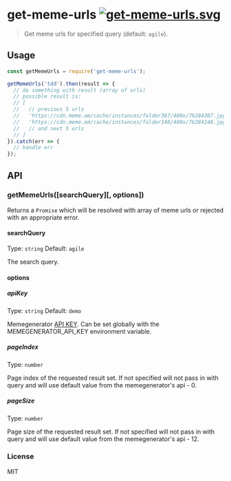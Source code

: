# get-meme-urls [![get-meme-urls.svg](https://travis-ci.org/akgondber/get-meme-urls.svg?branch=master)](https://travis-ci.org/akgondber/get-meme-urls)
> Get meme urls for specified query (default: `agile`).

## Usage
```js
const getMemeUrls = require('get-meme-urls');

getMemeUrls('tdd').then(result => {
  // do something with result (array of urls)
  // possible result is:
  // [
  //   // previous 5 urls
  //   'https://cdn.meme.am/cache/instances/folder387/400x/76284387.jpg',
  //   'https://cdn.meme.am/cache/instances/folder148/400x/76284148.jpg',
  //   // and next 5 urls
  // ]
}).catch(err => {
  // handle err
});
```

## API

### getMemeUrls([searchQuery][, options])

Returns a `Promise` which will be resolved with array of meme urls or rejected with an appropriate error.

#### searchQuery

Type: `string`
Default: `agile`

The search query.

#### options

##### apiKey
Type: `string`
Default: `demo`

Memegenerator [API KEY](https://memegenerator.net/api). Can be set globally with the MEMEGENERATOR_API_KEY environment variable.

##### pageIndex
Type: `number`

Page index of the requested result set. If not specified will not pass in with query and will use default value from the memegenerator's api - 0.

##### pageSize
Type: `number`

Page size of the requested result set. If not specified will not pass in with query and will use default value from the memegenerator's api - 12.

### License

MIT

